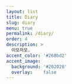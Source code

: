 ```yaml
---
layout: list
title: Diary
slug: diary
menu: true
permalink: /diary/
order: 4
description: >
  이모저모.
accent_color: '#268bd2'
accent_image:
  background: '#202020'
  overlay:    false
---
```

